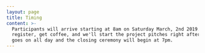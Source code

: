 ```yaml
---
layout: page
title: Timing
content: >-
  Participants will arrive starting at 8am on Saturday March, 2nd 2019. You'll
  register, get coffee, and we'll start the project pitches right after. Hacking
  goes on all day and the closing ceremony will begin at 7pm.
---
```


